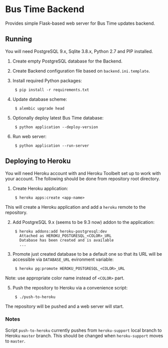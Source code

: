 # Bus Time Backend

Provides simple Flask-based web server for Bus Time updates backend.


## Running

You will need PostgreSQL 9.x, Sqlite 3.8.x, Python 2.7 and PIP installed.

1. Create empty PostgreSQL database for the Backend.
2. Create Backend configuration file based on `backend.ini.template`.
3. Install required Python packages:

        $ pip install -r requirements.txt

4. Update database scheme:

        $ alembic upgrade head

5. Optionally deploy latest Bus Time database:

        $ python application --deploy-version

6. Run web server:

        $ python application --run-server


## Deploying to Heroku

You will need Heroku account with and Heroku Toolbelt set up to work with your account. The following should be done from repository root directory.

1. Create Heroku application:

        $ heroku apps:create <app-name>
This will create a Heroku application and add a `heroku` remote to the repository.

2. Add PostgreSQL 9.x (seems to be 9.3 now) addon to the application:

        $ heroku addons:add heroku-postgresql:dev
          Attached as HEROKU_POSTGRESQL_<COLOR>_URL
          Database has been created and is available
          ...

3. Promote just created database to be a default one so that its URL will be accessible via `DATABASE_URL` evironment variable:

        $ heroku pg:promote HEROKU_POSTGRESQL_<COLOR>_URL
Note: use appropriate color name instead of `<COLOR>` part.

5. Push the repository to Heroku via a convenience script:

        $ ./push-to-heroku
The repository will be pushed and a web server will start.


### Notes

Script `push-to-heroku` currently pushes from `heroku-support` local branch to Heroku `master` branch. This should be changed when `heroku-support` moves to `master`.
